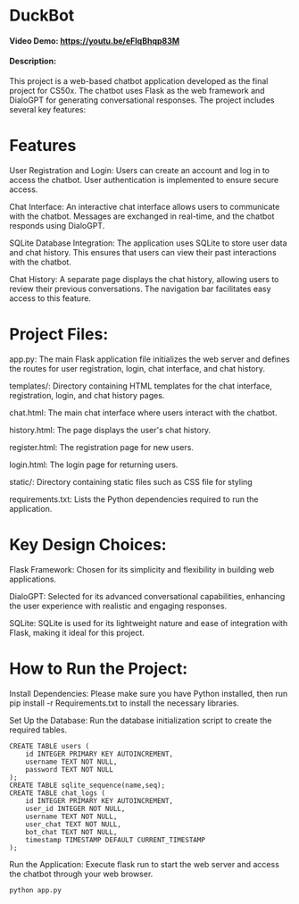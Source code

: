 # DuckBot
#### Video Demo:  <https://youtu.be/eFlqBhqp83M>
#### Description:


This project is a web-based chatbot application developed as the final project for CS50x. The chatbot uses Flask as the web framework and DialoGPT for generating conversational responses. The project includes several key features:

# Features
User Registration and Login: 
Users can create an account and log in to access the chatbot. User authentication is implemented to ensure secure access.

Chat Interface: An interactive chat interface allows users to communicate with the chatbot. Messages are exchanged in real-time, and the chatbot responds using DialoGPT.

SQLite Database Integration: The application uses SQLite to store user data and chat history. This ensures that users can view their past interactions with the chatbot.

Chat History: A separate page displays the chat history, allowing users to review their previous conversations. The navigation bar facilitates easy access to this feature.

# Project Files:
app.py: The main Flask application file initializes the web server and defines the routes for user registration, login, chat interface, and chat history.

templates/: Directory containing HTML templates for the chat interface, registration, login, and chat history pages.

chat.html: The main chat interface where users interact with the chatbot.

history.html: The page displays the user's chat history.

register.html: The registration page for new users.

login.html: The login page for returning users.

static/: Directory containing static files such as CSS file for styling

requirements.txt: Lists the Python dependencies required to run the application.

# Key Design Choices:
Flask Framework: Chosen for its simplicity and flexibility in building web applications.

DialoGPT: Selected for its advanced conversational capabilities, enhancing the user experience with realistic and engaging responses.

SQLite: SQLite is used for its lightweight nature and ease of integration with Flask, making it ideal for this project.

# How to Run the Project:
Install Dependencies: Please make sure you have Python installed, then run pip install -r Requirements.txt to install the necessary libraries.

Set Up the Database: Run the database initialization script to create the required tables.
```
CREATE TABLE users (
    id INTEGER PRIMARY KEY AUTOINCREMENT,
    username TEXT NOT NULL,
    password TEXT NOT NULL
);
CREATE TABLE sqlite_sequence(name,seq);
CREATE TABLE chat_logs (
    id INTEGER PRIMARY KEY AUTOINCREMENT,
    user_id INTEGER NOT NULL,
    username TEXT NOT NULL,
    user_chat TEXT NOT NULL,
    bot_chat TEXT NOT NULL,
    timestamp TIMESTAMP DEFAULT CURRENT_TIMESTAMP
);
```

Run the Application: Execute flask run to start the web server and access the chatbot through your web browser.
```
python app.py
```

